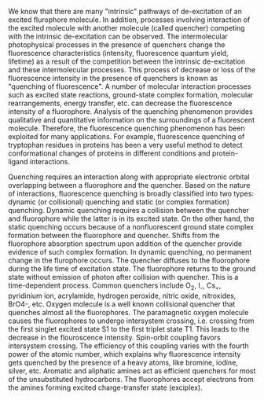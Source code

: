 We know that there are many "intrinsic" pathways of de-excitation of an excited flurophore molecule. In addition, processes involving interaction of the excited molecule with another molecule (called quencher) competing with the intrinsic de-excitation can be observed. The intermolecular photophysical processes in the presence of quenchers change the fluorescence characteristics (intensity, fluorescence quantum yield, lifetime) as a result of the competition between the intrinsic de-excitation and these intermolecular processes. This process of decrease or loss of the fluorescence intensity in the presence of quenchers is known as "quenching of fluorescence". A number of molecular interaction processes such as excited state reactions, ground-state complex formation, molecular rearrangements, energy transfer, etc. can decrease the fluorescence intensity of a fluorophore. Analysis of the quenching phenomenon provides qualitative and quantitative information on the surroundings of a fluorescent molecule. Therefore, the fluorescence quenching phenomenon has been exploited for many applications. For example, fluorescence quenching of tryptophan residues in proteins has been a very useful method to detect conformational changes of proteins in different conditions and protein-ligand interactions.

Quenching requires an interaction along with appropriate electronic orbital overlapping between a fluorophore and the quencher. Based on the nature of interactions, fluorescence quenching is broadly classified into two types: dynamic (or collisional) quenching and static (or complex formation) quenching. Dynamic quenching requires a collision between the quencher and fluorophore while the latter is in its excited state. On the other hand, the static quenching occurs because of a nonfluorescent ground state complex formation between the fluorophore and quencher. Shifts from the fluorophore absorption spectrum upon addition of the quencher provide evidence of such complex formation. In dynamic quenching, no permanent change in the flurophore occurs. The quencher diffuses to the fluorophore during the life time of excitation state. The fluorophore returns to the ground state without emission of photon after collision with quencher. This is a time-dependent process. Common quenchers include O<sub>2</sub>, I<sub>-</sub>, Cs<sub>+</sub>, pyridinium ion, acrylamide, hydrogen peroxide, nitric oxide, nitroxides, BrO4-, etc. Oxygen molecule is a well known collisional quencher that quenches almost all the fluorophores. The paramagnetic oxygen molecule causes the fluorophores to undergo intersystem crossing, i.e. crossing from the first singlet excited state S1 to the first triplet state T1. This leads to the decrease in the flouroscence intensity. Spin-orbit coupling favors intersystem crossing. The efficiency of this coupling varies with the fourth power of the atomic number, which explains why fluorescence intensity gets quenched by the presence of a heavy atoms, like bromine, iodine, silver, etc. Aromatic and aliphatic amines act as efficient quenchers for most of the unsubstituted hydrocarbons. The fluorophores accept electrons from the amines forming excited charge-transfer state (exciplex).


